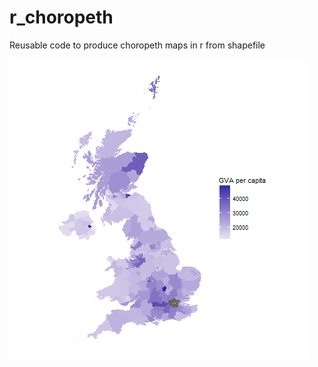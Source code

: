# r_choropeth
Reusable code to produce choropeth maps in r from shapefile

![](gva_per_capita.png?raw=true)
